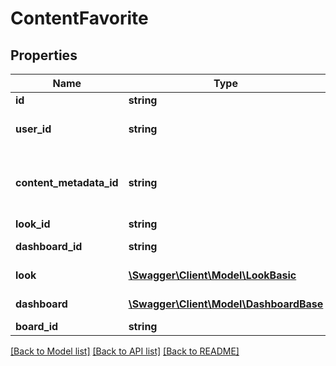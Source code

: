 # ContentFavorite

## Properties
Name | Type | Description | Notes
------------ | ------------- | ------------- | -------------
**id** | **string** | Unique Id | [optional] 
**user_id** | **string** | User Id which owns this ContentFavorite | [optional] 
**content_metadata_id** | **string** | Content Metadata Id associated with this ContentFavorite | [optional] 
**look_id** | **string** | Id of a look | [optional] 
**dashboard_id** | **string** | Id of a dashboard | [optional] 
**look** | [**\Swagger\Client\Model\LookBasic**](LookBasic.md) | Associated Look | [optional] 
**dashboard** | [**\Swagger\Client\Model\DashboardBase**](DashboardBase.md) | Associated Dashboard | [optional] 
**board_id** | **string** | Id of a board | [optional] 

[[Back to Model list]](../README.md#documentation-for-models) [[Back to API list]](../README.md#documentation-for-api-endpoints) [[Back to README]](../README.md)


